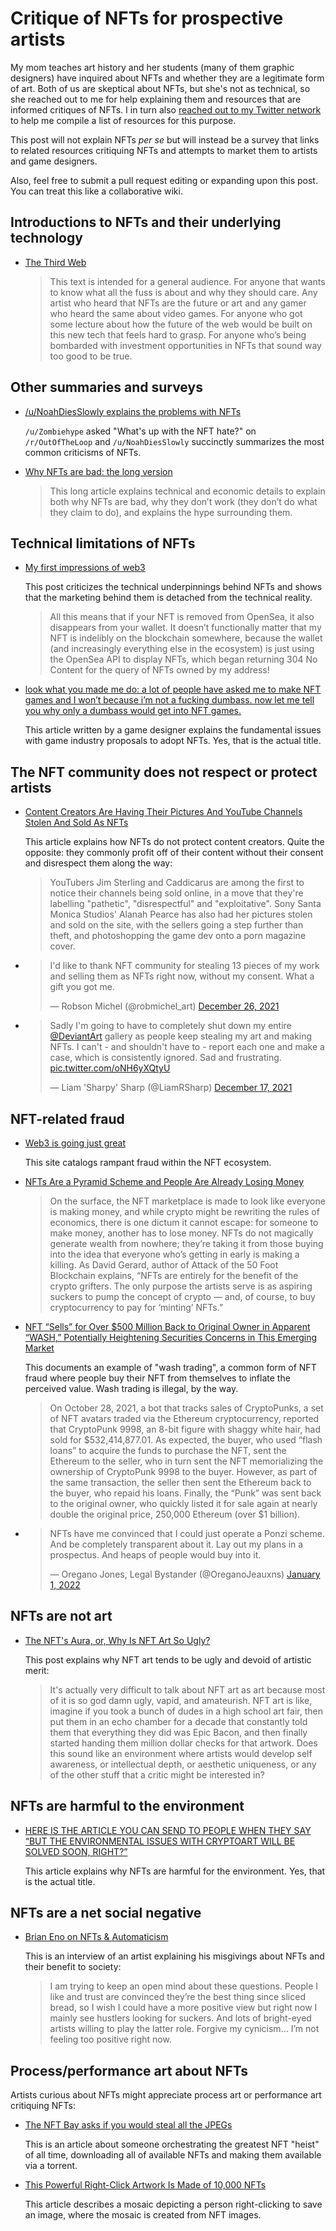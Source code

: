 # Critique of NFTs for prospective artists

My mom teaches art history and her students (many of them graphic designers)
have inquired about NFTs and whether they are a legitimate form of art.  Both of
us are skeptical about NFTs, but she's not as technical, so she reached out to
me for help explaining them and resources that are informed critiques of NFTs.
I in turn also
[reached out to my Twitter network](https://twitter.com/GabriellaG439/status/1482432122350493702)
to help me compile a list of resources for this purpose.

This post will not explain NFTs *per se* but will instead be a survey that links
to related resources critiquing NFTs and attempts to market them to artists and
game designers.

Also, feel free to submit a pull request editing or expanding upon this post.
You can treat this like a collaborative wiki.

## Introductions to NFTs and their underlying technology

* [The Third Web](https://tante.cc/2021/12/17/the-third-web/)

  > This text is intended for a general audience. For anyone that wants to know
  > what all the fuss is about and why they should care. Any artist who heard
  > that NFTs are the future or art and any gamer who heard the same about video
  > games. For anyone who got some lecture about how the future of the web would
  > be built on this new tech that feels hard to grasp. For anyone who’s being
  > bombarded with investment opportunities in NFTs that sound way too good to
  > be true.

## Other summaries and surveys

* [/u/NoahDiesSlowly explains the problems with NFTs](https://www.reddit.com/r/OutOfTheLoop/comments/rho91b/whats_up_with_the_nft_hate/horr549/)

  `/u/Zombiehype` asked "What's up with the NFT hate?" on `/r/OutOfTheLoop` and
  `/u/NoahDiesSlowly` succinctly summarizes the most common criticisms of NFTs.

* [Why NFTs are bad: the long version](https://antsstyle.medium.com/why-nfts-are-bad-the-long-version-2c16dae145e2)

  > This long article explains technical and economic details to explain both
  > why NFTs are bad, why they don’t work (they don’t do what they claim to do),
  > and explains the hype surrounding them.

## Technical limitations of NFTs

* [My first impressions of web3](https://moxie.org/2022/01/07/web3-first-impressions.html)

  This post criticizes the technical underpinnings behind NFTs and shows that
  the marketing behind them is detached from the technical reality.

  > All this means that if your NFT is removed from OpenSea, it also disappears
  > from your wallet. It doesn’t functionally matter that my NFT is indelibly on
  > the blockchain somewhere, because the wallet (and increasingly everything
  > else in the ecosystem) is just using the OpenSea API to display NFTs, which
  > began returning 304 No Content for the query of NFTs owned by my address!

* [look what you made me do: a lot of people have asked me to make NFT games and I won’t because i’m not a fucking dumbass. now let me tell you why only a dumbass would get into NFT games.](https://docseuss.medium.com/look-what-you-made-me-do-a-lot-of-people-have-asked-me-to-make-nft-games-and-i-wont-because-i-m-29c7cfdbbb79)

  This article written by a game designer explains the fundamental issues with
  game industry proposals to adopt NFTs.  Yes, that is the actual title.

## The NFT community does not respect or protect artists

* [Content Creators Are Having Their Pictures And YouTube Channels Stolen And Sold As NFTs](https://www.thegamer.com/opensea-nft-stolen-art-pictures-youtubers-streamers/)

  This article explains how NFTs do not protect content creators.  Quite the
  opposite: they commonly profit off of their content without their consent and
  disrespect them along the way:

  > YouTubers Jim Sterling and Caddicarus are among the first to notice their
  > channels being sold online, in a move that they're labelling "pathetic",
  > "disrespectful" and "exploitative". Sony Santa Monica Studios' Alanah
  > Pearce has also had her pictures stolen and sold on the site, with the
  > sellers going a step further than theft, and photoshopping the game dev onto
  > a porn magazine cover.

* <blockquote class="twitter-tweet"><p lang="en" dir="ltr">I&#39;d like to thank NFT community for stealing 13 pieces of my work and selling them as NFTs right now, without my consent. What a gift you got me.</p>&mdash; Robson Michel (@robmichel_art) <a href="https://twitter.com/robmichel_art/status/1475155566683205633?ref_src=twsrc%5Etfw">December 26, 2021</a></blockquote>

* <blockquote class="twitter-tweet"><p lang="en" dir="ltr">Sadly I&#39;m going to have to completely shut down my entire <a href="https://twitter.com/DeviantArt?ref_src=twsrc%5Etfw">@DeviantArt</a> gallery as people keep stealing my art and making NFTs. I can&#39;t - and shouldn&#39;t have to - report each one and make a case, which is consistently ignored. Sad and frustrating. <a href="https://t.co/oNH6yXQtyU">pic.twitter.com/oNH6yXQtyU</a></p>&mdash; Liam &#39;Sharpy&#39; Sharp (@LiamRSharp) <a href="https://twitter.com/LiamRSharp/status/1471940531554959360?ref_src=twsrc%5Etfw">December 17, 2021</a></blockquote>

## NFT-related fraud

* [Web3 is going just great](https://web3isgoinggreat.com/)

  This site catalogs rampant fraud within the NFT ecosystem.

* [NFTs Are a Pyramid Scheme and People Are Already Losing Money](https://fstoppers.com/opinion/nfts-are-pyramid-scheme-and-people-are-already-losing-money-554869)

  > On the surface, the NFT marketplace is made to look like everyone is making
  > money, and while crypto might be rewriting the rules of economics, there is
  > one dictum it cannot escape: for someone to make money, another has to lose
  > money. NFTs do not magically generate wealth from nowhere; they’re taking it
  > from those buying into the idea that everyone who’s getting in early is
  > making a killing. As David Gerard, author of Attack of the 50 Foot
  > Blockchain explains, “NFTs are entirely for the benefit of the crypto
  > grifters. The only purpose the artists serve is as aspiring suckers to pump
  > the concept of crypto — and, of course, to buy cryptocurrency to pay for
  > ‘minting’ NFTs.”

* [NFT “Sells” for Over $500 Million Back to Original Owner in Apparent “WASH,” Potentially Heightening Securities Concerns in This Emerging Market](https://www.winston.com/en/the-playbook/nft-sells-for-over-500-million-back-to-original-owner-in-apparent-wash-potentially-heightening-securities-concerns-in-this-emerging-market.html)

  This documents an example of "wash trading", a common form of NFT fraud where
  people buy their NFT from themselves to inflate the perceived value.  Wash
  trading is illegal, by the way.

  > On October 28, 2021, a bot that tracks sales of CryptoPunks, a set of NFT
  > avatars traded via the Ethereum cryptocurrency, reported that CryptoPunk
  > 9998, an 8-bit figure with shaggy white hair, had sold for
  > $532,414,877.01. As expected, the buyer, who used “flash loans” to acquire
  > the funds to purchase the NFT, sent the Ethereum to the seller, who in turn
  > sent the NFT memorializing the ownership of CryptoPunk 9998 to the buyer.
  > However, as part of the same transaction, the seller then sent the Ethereum
  > back to the buyer, who repaid his loans. Finally, the “Punk” was sent back
  > to the original owner, who quickly listed it for sale again at nearly double
  > the original price, 250,000 Ethereum (over $1 billion).

* <blockquote class="twitter-tweet"><p lang="en" dir="ltr">NFTs have me convinced that I could just operate a Ponzi scheme. And be completely transparent about it. Lay out my plans in a prospectus. And heaps of people would buy into it.</p>&mdash; Oregano Jones, Legal Bystander (@OreganoJeauxns) <a href="https://twitter.com/OreganoJeauxns/status/1477411490328039425?ref_src=twsrc%5Etfw">January 1, 2022</a></blockquote>

## NFTs are not art

* [The NFT's Aura, or, Why Is NFT Art So Ugly?](https://www.stormingtheivorytower.com/2021/06/the-nfts-aura-or-why-is-nft-art-so-ugly.html)

  This post explains why NFT art tends to be ugly and devoid of artistic
  merit:

  > It's actually very difficult to talk about NFT art as art because most of
  > it is so god damn ugly, vapid, and amateurish. NFT art is like, imagine if
  > you took a bunch of dudes in a high school art fair, then put them in an
  > echo chamber for a decade that constantly told them that everything they
  > did was Epic Bacon, and then finally started handing them million dollar
  > checks for that artwork. Does this sound like an environment where artists
  > would develop self awareness, or intellectual depth, or aesthetic
  > uniqueness, or any of the other stuff that a critic might be interested
  > in?

## NFTs are harmful to the environment

* [HERE IS THE ARTICLE YOU CAN SEND TO PEOPLE WHEN THEY SAY “BUT THE ENVIRONMENTAL ISSUES WITH CRYPTOART WILL BE SOLVED SOON, RIGHT?”](https://everestpipkin.medium.com/but-the-environmental-issues-with-cryptoart-1128ef72e6a3)

  This article explains why NFTs are harmful for the environment.  Yes, that is
  the actual title.

## NFTs are a net social negative

* [Brian Eno on NFTs & Automaticism](https://the-crypto-syllabus.com/brian-eno-on-nfts-and-automatism/)

  This is an interview of an artist explaining his misgivings about NFTs and
  their benefit to society:

  > I am trying to keep an open mind about these questions. People I like and
  > trust are convinced they’re the best thing since sliced bread, so I wish I
  > could have a more positive view but right now I mainly see hustlers
  > looking for suckers. And lots of bright-eyed artists willing to play the
  > latter role. Forgive my cynicism… I’m not feeling too positive right now.

## Process/performance art about NFTs

Artists curious about NFTs might appreciate process art or performance art
critiquing NFTs:

* [The NFT Bay asks if you would steal all the JPEGs](https://www.theverge.com/2021/11/18/22790131/nft-bay-pirating-digital-ownership-piracy-crypto-art-right-click)

  This is an article about someone orchestrating the greatest NFT "heist" of
  all time, downloading all of available NFTs and making them available via a
  torrent.

* [This Powerful Right-Click Artwork Is Made of 10,000 NFTs](https://www.vice.com/en/article/3abnwv/this-powerful-right-click-artwork-is-made-of-10000-nfts)

  This article describes a mosaic depicting a person right-clicking to save an
  image, where the mosaic is created from NFT images.
